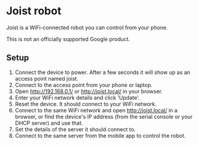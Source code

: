 # Joist robot
Joist is a WiFi-connected robot you can control from your phone.

This is not an officially supported Google product.

## Setup
1. Connect the device to power. After a few seconds it will show up as an access point named joist.
1. Connect to the access point from your phone or laptop.
1. Open http://192.168.0.1/ or http://joist.local/ in your browser.
1. Enter your WiFi network details and click 'Update'.
1. Reset the device. It should connect to your WiFi network.
1. Connect to the same WiFi network and open http://joist.local/ in a browser, or find the device's IP address (from the serial console or your DHCP server) and use that.
1. Set the details of the server it should connect to.
1. Connect to the same server from the mobile app to control the robot.
